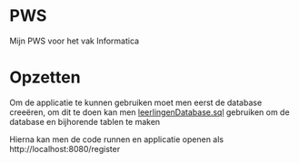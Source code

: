 # PWS
Mijn PWS voor het vak Informatica

# Opzetten

Om de applicatie te kunnen gebruiken moet men eerst de database creeëren, om dit te doen kan men [leerlingenDatabase.sql](src/main/resources/leerlingenDatabase.sql) gebruiken om de database en bijhorende tablen te maken

Hierna kan men de code runnen en applicatie openen als http://localhost:8080/register